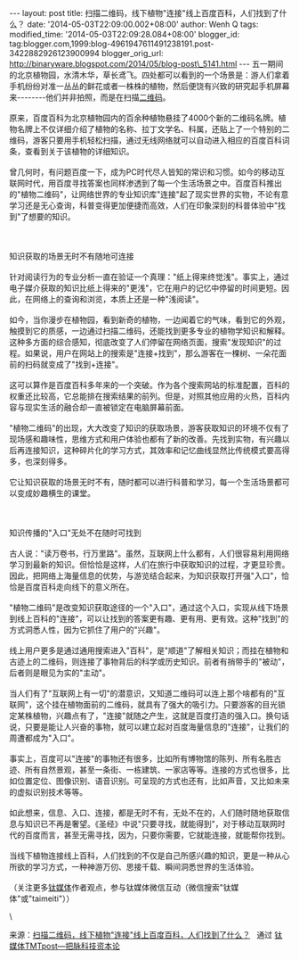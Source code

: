 --- layout: post title:
扫描二维码，线下植物"连接"线上百度百科，人们找到了什么？ date:
'2014-05-03T22:09:00.002+08:00' author: Wenh Q tags: modified\_time:
'2014-05-03T22:09:28.084+08:00' blogger\_id:
tag:blogger.com,1999:blog-4961947611491238191.post-3422882926123900994
blogger\_orig\_url:
http://binaryware.blogspot.com/2014/05/blog-post\_5141.html ---
五一期间的北京植物园，水清木华，草长鸢飞。四处都可以看到的一个场景是：游人们拿着手机纷纷对准一丛丛的鲜花或者一株株的植物，然后便饶有兴致的研究起手机屏幕来--------他们并非拍照，而是在扫描[二维码](http://www.tmtpost.com/tag/%E4%BA%8C%E7%BB%B4%E7%A0%81)。\
\
原来，百度百科为北京植物园内的百余种植物悬挂了4000个新的二维码名牌。植物名牌上不仅详细介绍了植物的名称、拉丁文学名、科属，还贴上了一个特别的二维码，游客只要用手机轻松扫描，通过无线网络就可以自动进入相应的百度百科词条，查看到关于该植物的详细知识。\
\
曾几何时，有问题百度一下，成为PC时代尽人皆知的常识和习惯。如今的移动互联网时代，用百度寻找答案也同样渗透到了每一个生活场景之中。百度百科推出的"植物二维码"，让网络世界的专业知识库"连接"起了现实世界的实物，不论有意学习还是无心查询，科普变得更加便捷而高效，人们在印象深刻的科普体验中"找到"了想要的知识。\
\
\
\
知识获取的场景无时不有随地可连接\
\
针对阅读行为的专业分析一直在验证一个真理："纸上得来终觉浅"。事实上，通过电子媒介获取的知识比纸上得来的"更浅"，它在用户的记忆中停留的时间更短。因此，在网络上的查询和浏览，本质上还是一种"浅阅读"。\
\
如今，当你漫步在植物园，看到新奇的植物，一边闻着它的气味，看到它的外观，触摸到它的质感，一边通过扫描二维码，还能找到更多专业的植物学知识和解释。这种多方面的综合感知，彻底改变了人们停留在网络页面，搜索"发现知识"的过程。如果说，用户在网站上的搜索是"连接+找到"，那么游客在一棵树、一朵花面前的扫码就变成了"找到+连接"。\
\
这可以算作是百度百科多年来的一个突破。作为各个搜索网站的标准配置，百科的权重还比较高，它总能排在搜索结果的前列。但是，对照其他应用的火热，百科内容与现实生活的融合却一直被锁定在电脑屏幕前面。\
\
"植物二维码"的出现，大大改变了知识的获取场景，游客获取知识的环境不仅有了现场感和趣味性，思维方式和用户体验也都有了新的改善。先找到实物，有兴趣以后再连接知识，这种碎片化的学习方式，其效率和记忆曲线显然比传统模式要高得多，也深刻得多。\
\
它让知识获取的场景无时不有，随时都可以进行科普和学习，每一个生活场景都可以变成妙趣横生的课堂。\
\
\
\
知识传播的"入口"无处不在随时可找到\
\
古人说："读万卷书，行万里路"。虽然，互联网上什么都有，人们很容易利用网络学习到最新的知识。但恰恰是这样，人们在旅行中获取知识的过程，才更显珍贵。因此，把网络上海量信息的优势，与游览结合起来，为知识获取打开强"入口"，恰恰是百度百科走向线下的意义所在。\
\
"植物二维码"是改变知识获取途径的一个"入口"，通过这个入口，实现从线下场景到线上百科的"连接"，可以让找到的答案更有趣、更有用、更有效。这种"找到"的方式洞悉人性，因为它抓住了用户的"兴趣"。\
\
线上用户更多是通过通用搜索进入"百科"，是"顺道"了解相关知识；而挂在植物和古迹上的二维码，则连接了事物背后的科学或历史知识。前者有捎带手的"被动"，后者则是眼见为实的"主动"。\
\
当人们有了"互联网上有一切"的潜意识，又知道二维码可以连上那个啥都有的"互联网"，这个挂在植物面前的二维码，就具有了强大的吸引力。只要游客的目光锁定某株植物，兴趣点有了，"连接"就随之产生，这就是百度打造的强入口。换句话说，只要是能让人兴奋的事物，就可以建立起对百度海量信息的"连接"，让我们的周遭都成为"入口"。\
\
事实上，百度可以"连接"的事物还有很多，比如所有博物馆的陈列、所有名胜古迹、所有自然景观，甚至一条街、一栋建筑、一家店等等。连接的方式也很多，比如位置定位、图像识别、语音识别。可呈现的方式也还有，比如声音，又比如未来的虚拟识别技术等等。\
\
如此想来，信息、入口、连接，都是无时不有，无处不在的，人们随时随地获取信息与知识已不再是奢望。《圣经》中说"只要寻找，就能得到"，对于移动互联网时代的百度而言，甚至无需寻找，因为，只要你需要，它就能连接，就能帮你找到。\
\
当线下植物连接线上百科，人们找到的不仅是自己所感兴趣的知识，更是一种从心所欲的学习方式，一种神游万仞、思接千载、瞬间洞悉世界的生活体验。\
\
（关注更多[钛媒体](http://www.tmtpost.com/)作者观点，参与钛媒体微信互动（微信搜索"钛媒体"或"taimeiti"））
<div>

\

</div>

<div>

来源：[扫描二维码，线下植物"连接"线上百度百科，人们找到了什么？](http://www.tmtpost.com/108196.html) 
 通过 [钛媒体TMTpost—把脉科技资本论](http://www.tmtpost.com/)

</div>

